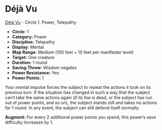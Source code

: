 # Déjà Vu

[Déjà Vu](/Psionics/D/DejaVu.md) - Circle 1, Power, Telepathy

- **Circle:** 1
- **Category:** Power
- **Discipline:** Telepathy
- **Display:** Mental
- **Map Range:** Medium (100 feet + 10 feet per manifester level)
- **Target:** One creature
- **Duration:** 1 round
- **Saving Throw:** Wisdom negates
- **Power Resistance:** Yes
- **Power Points:** 1

Your mental impulse forces the subject to repeat the actions it took on its previous turn. If the situation has changed in such a way that the subject can’t take the same actions again (if its foe is dead, or the subject has run out of power points, and so on), the subject stands still and takes no actions for 1 round. In any event, the subject can still defend itself normally.

**Augment:** For every 2 additional power points you spend, this power’s save difficulty increases by 1.
